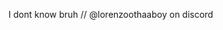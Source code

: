 I dont know bruh
// @lorenzoothaaboy on discord
<!---
LorenzooThaaBoy/LorenzooThaaBoy is a ✨ special ✨ repository because its `README.md` (this file) appears on your GitHub profile.
You can click the Preview link to take a look at your changes.
--->
